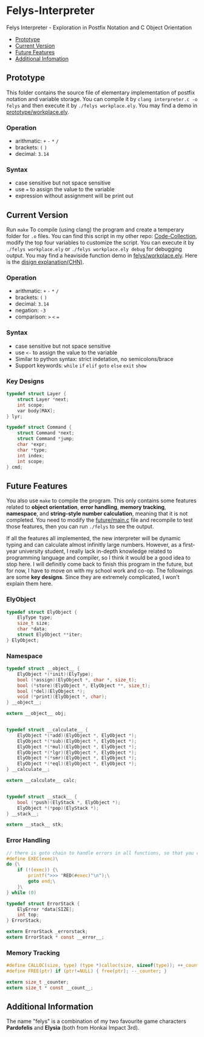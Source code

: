 # Felys-Interpreter

Felys Interpreter - Exploration in Postfix Notation and C Object Orientation

* [Prototype](#prototype)
* [Current Version](#current-version)
* [Future Features](#future-features)
* [Additional Infomation](#additional-information)

## Prototype
This folder contains the source file of elementary implementation of postfix notation and variable storage. You can compile it by `clang interpreter.c -o felys` and then execute it by `./felys workplace.ely`. You may find a demo in [prototype/workplace.ely](prototype/workplace.ely).

### Operation
* arithmatic: `+` `-` `*` `/`
* brackets: `(` `)`
* decimal: `3.14`

### Syntax
* case sensitive but not space sensitive
* use `=` to assign the value to the variable
* expression without assignment will be print out


## Current Version
Run `make` To compile (using clang) the program and create a temperary folder for `.o` files. You can find this script in my other repo: [Code-Collection](https://github.com/Jhanny-Kin/Code-Collection/blob/main/Make/makefile), modify the top four variables to customize the script. You can execute it by `./felys workplace.ely` or `./felys workplace.ely debug` for debugging output. You may find a heaviside function demo in [felys/workplace.ely](felys/workplace.ely). Here is the [disign explanation(CHN)](https://www.bilibili.com/read/readlist/rl738985).

### Operation
* arithmatic: `+` `-` `*` `/`
* brackets: `(` `)`
* decimal: `3.14`
* negation: `-3`
* comparison: `>` `<` `=`

### Syntax
* case sensitive but not space sensitive
* use `<-` to assign the value to the variable
* Similar to python syntax: strict indetation, no semicolons/brace
* Support keywords: `while` `if` `elif` `goto` `else` `exit` `show`

### Key Designs
```C
typedef struct Layer {
    struct Layer *next;
    int scope;
    var body[MAX];
} lyr;

typedef struct Command {
    struct Command *next;
    struct Command *jump;
    char *expr;
    char *type;
    int index;
    int scope;
} cmd;
```

## Future Features
You also use `make` to compile the program. This only contains some features related to **object orientation**, **error handling**, **memory tracking**, **namespace**, and **string-style number calculation**, meaning that it is not completed. You need to modify the [future/main.c](future/main.c) file and recompile to test those features, then you can run `./felys` to see the output. 

If all the features all implemented, the new interpreter will be dynamic typing and can calculate almost infinitly large numbers. However, as a first-year university student, I really lack in-depth knowledge related to programming language and compiler, so I think it would be a good idea to stop here. I will definitly come back to finish this program in the future, but for now, I have to move on with my school work and co-op. The followings are some **key designs**. Since they are extremely complicated, I won't explain them here.

### ElyObject
```C
typedef struct ElyObject {
    ElyType type;
    size_t size;
    char *data;
    struct ElyObject **iter;
} ElyObject;
```

### Namespace
```C
typedef struct __object__ {
    ElyObject *(*init)(ElyType);
    bool (*assign)(ElyObject *, char *, size_t);
    bool (*store)(ElyObject *, ElyObject **, size_t);
    bool (*del)(ElyObject *);
    void (*print)(ElyObject *, char);
} __object__;

extern __object__ obj;


typedef struct __calculate__ {
    ElyObject *(*add)(ElyObject *, ElyObject *);
    ElyObject *(*sub)(ElyObject *, ElyObject *);
    ElyObject *(*mul)(ElyObject *, ElyObject *);
    ElyObject *(*lgr)(ElyObject *, ElyObject *);
    ElyObject *(*smr)(ElyObject *, ElyObject *);
    ElyObject *(*eql)(ElyObject *, ElyObject *);
} __calculate__;

extern __calculate__ calc;


typedef struct __stack__ {
    bool (*push)(ElyStack *, ElyObject *);
    ElyObject *(*pop)(ElyStack *);
} __stack__;

extern __stack__ stk;
```

### Error Handling
```C
// there is goto chain to handle errors in all functions, so that you can use this macro in main.c
#define EXEC(exec)\
do {\
    if (!(exec)) {\
        printf(">>> "RED(#exec)"\n");\
        goto end;\
    }\
} while (0)

typedef struct ErrorStack {
    ElyError *data[SIZE];
    int top;
} ErrorStack;

extern ErrorStack _errorstack;
extern ErrorStack * const __error__;
```

### Memory Tracking
```C
#define CALLOC(size, type) (type *)calloc(size, sizeof(type)); ++_counter;
#define FREE(ptr) if (ptr!=NULL) { free(ptr); --_counter; }

extern size_t _counter;
extern size_t * const __count__;
```


## Additional Information
The name "felys" is a combination of my two favourite game characters **Pardofelis** and **Elysia** (both from Honkai Impact 3rd).
